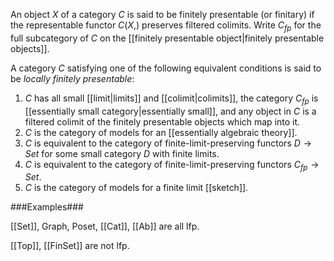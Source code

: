 An object $X$ of a category $C$ is said to be finitely presentable (or finitary) if the representable
functor $C(X, )$ preserves filtered colimits. Write $C_{fp}$ for the full subcategory of $C$ on the
[[finitely presentable object|finitely presentable objects]].

A category $C$ satisfying one of the following equivalent conditions is said to be _locally finitely presentable_:

1. $C$ has all small [[limit|limits]] and [[colimit|colimits]], the category $C_{fp}$ is [[essentially small category|essentially small]], and any object in $C$
is a filtered colimit of the finitely presentable objects which map into it.
1. $C$ is the category of models for an [[essentially algebraic theory]].
1. $C$ is equivalent to the category of finite-limit-preserving functors $D \to Set$ for some small
category $D$ with finite limits.
1. $C$ is equivalent to the category of finite-limit-preserving functors $C_{fp} \to Set$.
1. $C$ is the category of models for a finite limit [[sketch]].

###Examples###

[[Set]], Graph, Poset, [[Cat]], [[Ab]] are all lfp.

[[Top]], [[FinSet]] are not lfp.

